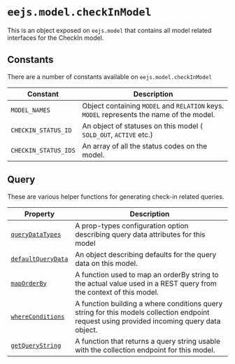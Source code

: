 # `eejs.model.checkInModel`

This is an object exposed on `eejs.model` that contains all model related interfaces for the CheckIn model.

## Constants

There are a number of constants available on `eejs.model.checkInModel`

| Constant             | Description                                                                              |
| -------------------- | ---------------------------------------------------------------------------------------- |
| `MODEL_NAMES`        | Object containing `MODEL` and `RELATION` keys. `MODEL` represents the name of the model. |
| `CHECKIN_STATUS_ID`  | An object of statuses on this model ( `SOLD_OUT`, `ACTIVE` etc.)                         |
| `CHECKIN_STATUS_IDS` | An array of all the status codes on the model.                                           |

## Query

These are various helper functions for generating check-in related queries.

| Property                                                                        | Description                                                                                                                                |
| ------------------------------------------------------------------------------- | ------------------------------------------------------------------------------------------------------------------------------------------ |
| [`queryDataTypes`](./query.md#eejsmodelcheckinmodelquerydatatypes)              | A prop-types configuration option describing query data attributes for this model                                                          |
| [`defaultQueryData`](./query.md#eejsmodelcheckinmodeldefaultquerydata)          | An object describing defaults for the query data on this model.                                                                            |
| [`mapOrderBy`](./query.md#eejsmodelcheckinmodelmaporderby-orderby-)             | A function used to map an orderBy string to the actual value used in a REST query from the context of this model.                          |
| [`whereConditions`](./query.md#eejsmodelcheckinmodelwhereconditions-querydata-) | A function building a where conditions query string for this models collection endpoint request using provided incoming query data object. |
| [`getQueryString`](./query.md#eejsmodelcheckinmodelgetquerystring-querydata---) | A function that returns a query string usable with the collection endpoint for this model.                                                 |

